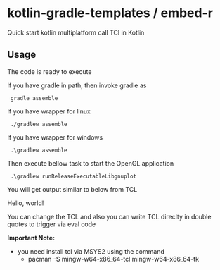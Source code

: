 # kotlin-gradle-templates / embed-r
Quick start kotlin multiplatform call TCl in Kotlin

## Usage
The code is ready to execute

If you have gradle in path, then invoke gradle as

     gradle assemble

If you have wrapper for linux

     ./gradlew assemble

If you have wrapper for windows

     .\gradlew assemble

Then execute bellow task to start the OpenGL application

     .\gradlew runReleaseExecutableLibgnuplot

You will get output similar to below from TCL

Hello, world!

You can change the TCL and also you can write TCL direclty in double quotes to trigger via eval code

**Important Note:**
  * you need install tcl via MSYS2 using the command
    * pacman -S mingw-w64-x86_64-tcl mingw-w64-x86_64-tk

